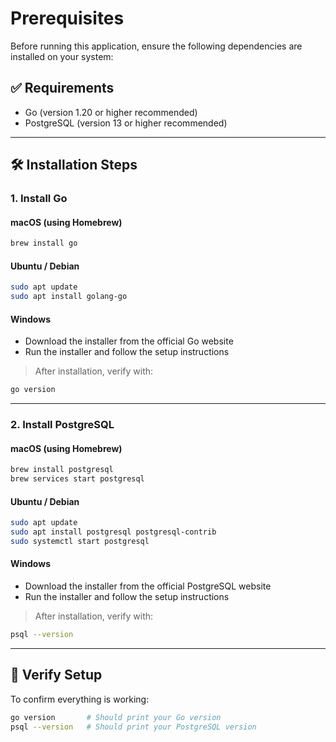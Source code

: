 # Prerequisites

Before running this application, ensure the following dependencies are installed on your system:

## ✅ Requirements

- Go (version 1.20 or higher recommended)
- PostgreSQL (version 13 or higher recommended)

---

## 🛠️ Installation Steps

### 1. Install Go

#### macOS (using Homebrew)

```bash
brew install go
```

#### Ubuntu / Debian

```bash
sudo apt update
sudo apt install golang-go
```

#### Windows

- Download the installer from the official Go website
- Run the installer and follow the setup instructions

> After installation, verify with:
```bash
go version
```

---

### 2. Install PostgreSQL

#### macOS (using Homebrew)

```bash
brew install postgresql
brew services start postgresql
```

#### Ubuntu / Debian

```bash
sudo apt update
sudo apt install postgresql postgresql-contrib
sudo systemctl start postgresql
```

#### Windows

- Download the installer from the official PostgreSQL website
- Run the installer and follow the setup instructions

> After installation, verify with:
```bash
psql --version
```

---

## 🧪 Verify Setup

To confirm everything is working:

```bash
go version       # Should print your Go version
psql --version   # Should print your PostgreSQL version
```
